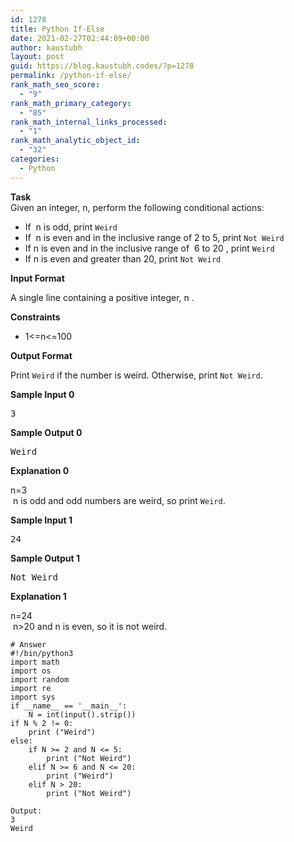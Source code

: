 ```yaml
---
id: 1278
title: Python If-Else
date: 2021-02-27T02:44:09+00:00
author: kaustubh
layout: post
guid: https://blog.kaustubh.codes/?p=1278
permalink: /python-if-else/
rank_math_seo_score:
  - "9"
rank_math_primary_category:
  - "85"
rank_math_internal_links_processed:
  - "1"
rank_math_analytic_object_id:
  - "32"
categories:
  - Python
---
```

**Task**  
Given an integer, n, perform the following conditional actions:

  * If  n is odd, print `Weird`
  * If  n is even and in the inclusive range of 2 to 5, print `Not Weird`
  * If n is even and in the inclusive range of  6 to 20 , print `Weird`
  * If n is even and greater than 20, print `Not Weird`

**Input Format**

A single line containing a positive integer, n .

**Constraints**

  * 1<=n<=100

**Output Format**

Print&nbsp;`Weird`&nbsp;if the number is weird. Otherwise, print&nbsp;`Not Weird`.

**Sample Input 0**

<pre class="wp-block-preformatted">3
</pre>

**Sample Output 0**

<pre class="wp-block-preformatted">Weird
</pre>

**Explanation 0**

n=3  
 n is odd and odd numbers are weird, so print `Weird`.

**Sample Input 1**

<pre class="wp-block-preformatted">24
</pre>

**Sample Output 1**

<pre class="wp-block-preformatted">Not Weird
</pre>

**Explanation 1**

n=24  
 n>20 and n is even, so it is not weird.



<pre class="wp-block-code"><code># Answer
#!/bin/python3
import math
import os
import random
import re
import sys
if __name__ == '__main__':
    N = int(input().strip())
if N % 2 != 0:
    print ("Weird")
else:
    if N >= 2 and N &lt;= 5:
        print ("Not Weird")
    elif N >= 6 and N &lt;= 20:
        print ("Weird")
    elif N > 20:
        print ("Not Weird")</code></pre>

<pre class="wp-block-code"><code>Output:
3
Weird</code></pre>
